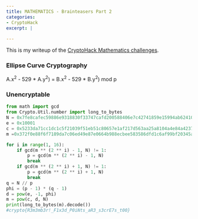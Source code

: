```yaml
---
title: MATHEMATICS - Brainteasers Part 2
categories:
- CryptoHack
excerpt: |
  
---
```


This is my writeup of the [CryptoHack Mathematics challenges](https://cryptohack.org/challenges/maths/).

### Ellipse Curve Cryptography

A.x<sup>2</sup> - 529 * A.y<sup>2</sup>) = B.x<sup>2</sup> - 529 * B.y<sup>2</sup>) mod p


### Unencryptable

```python
from math import gcd
from Crypto.Util.number import long_to_bytes
N = 0x7fe8cafec59886e9318830f33747cafd200588406e7c42741859e15994ab62410438991ab5d9fc94f386219e3c27d6ffc73754f791e7b2c565611f8fe5054dd132b8c4f3eadcf1180cd8f2a3cc756b06996f2d5b67c390adcba9d444697b13d12b2badfc3c7d5459df16a047ca25f4d18570cd6fa727aed46394576cfdb56b41
e = 0x10001
c = 0x5233da71cc1dc1c5f21039f51eb51c80657e1af217d563aa25a8104a4e84a42379040ecdfdd5afa191156ccb40b6f188f4ad96c58922428c4c0bc17fd5384456853e139afde40c3f95988879629297f48d0efa6b335716a4c24bfee36f714d34a4e810a9689e93a0af8502528844ae578100b0188a2790518c695c095c9d677b
m =0x372f0e88f6f7189da7c06ed49e87e0664b988ecbee583586dfd1c6af99bf20345ae7442012c6807b3493d8936f5b48e553f614754deb3da6230fa1e16a8d5953a94c886699fc2bf409556264d5dced76a1780a90fd22f3701fdbcb183ddab4046affdc4dc6379090f79f4cd50673b24d0b08458cdbe509d60a4ad88a7b4e2921

for i in range(1, 16):
    if gcd(m ** (2 ** i) - 1, N) != 1:
        p = gcd(m ** (2 ** i) - 1, N)
        break
    if gcd(m ** (2 ** i) + 1, N) != 1:
        p = gcd(m ** (2 ** i) + 1, N)
        break
q = N // p
phi = (p - 1) * (q - 1)
d = pow(e, -1, phi)
m = pow(c, d, N)
print(long_to_bytes(m).decode())
#crypto{R3m3mb3r!_F1x3d_P0iNts_aR3_s3crE7s_t00}
```

